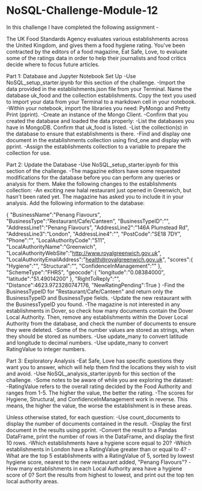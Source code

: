 # NoSQL-Challenge-Module-12

In this challenge I have completed the following assignment - 

The UK Food Standards Agency evaluates various establishments across the United Kingdom, and gives them a food hygiene rating. You've been contracted by the editors of a food magazine, Eat Safe, Love, to evaluate some of the ratings data in order to help their journalists and food critics decide where to focus future articles.

Part 1: Database and Jupyter Notebook Set Up
-Use NoSQL_setup_starter.ipynb for this section of the challenge.
-Import the data provided in the establishments.json file from your Terminal. Name the database uk_food and the collection establishments. Copy the text you used to import your data from your Terminal to a markdown cell in your notebook.
-Within your notebook, import the libraries you need: PyMongo and Pretty Print (pprint).
-Create an instance of the Mongo Client.
-Confirm that you created the database and loaded the data properly:
-List the databases you have in MongoDB. Confirm that uk_food is listed.
-List the collection(s) in the database to ensure that establishments is there.
-Find and display one document in the establishments collection using find_one and display with pprint.
-Assign the establishments collection to a variable to prepare the collection for use.

Part 2: Update the Database
-Use NoSQL_setup_starter.ipynb for this section of the challenge.
-The magazine editors have some requested modifications for the database before you can perform any queries or analysis for them. Make the following changes to the establishments collection:
-An exciting new halal restaurant just opened in Greenwich, but hasn't been rated yet. The magazine has asked you to include it in your analysis. Add the following information to the database:

{
    "BusinessName":"Penang Flavours",
    "BusinessType":"Restaurant/Cafe/Canteen",
    "BusinessTypeID":"",
    "AddressLine1":"Penang Flavours",
    "AddressLine2":"146A Plumstead Rd",
    "AddressLine3":"London",
    "AddressLine4":"",
    "PostCode":"SE18 7DY",
    "Phone":"",
    "LocalAuthorityCode":"511",
    "LocalAuthorityName":"Greenwich",
    "LocalAuthorityWebSite":"http://www.royalgreenwich.gov.uk",
    "LocalAuthorityEmailAddress":"health@royalgreenwich.gov.uk",
    "scores":{
        "Hygiene":"",
        "Structural":"",
        "ConfidenceInManagement":""
    },
    "SchemeType":"FHRS",
    "geocode":{
        "longitude":"0.08384000",
        "latitude":"51.49014200"
    },
    "RightToReply":"",
    "Distance":4623.9723280747176,
    "NewRatingPending":True
}
-Find the BusinessTypeID for "Restaurant/Cafe/Canteen" and return only the BusinessTypeID and BusinessType fields.
-Update the new restaurant with the BusinessTypeID you found.
-The magazine is not interested in any establishments in Dover, so check how many documents contain the Dover Local Authority. Then, remove any establishments within the Dover Local Authority from the database, and check the number of documents to ensure they were deleted.
-Some of the number values are stored as strings, when they should be stored as numbers.
-Use update_many to convert latitude and longitude to decimal numbers.
-Use update_many to convert RatingValue to integer numbers.

Part 3: Exploratory Analysis
-Eat Safe, Love has specific questions they want you to answer, which will help them find the locations they wish to visit and avoid.
-Use NoSQL_analysis_starter.ipynb for this section of the challenge.
-Some notes to be aware of while you are exploring the dataset:
-RatingValue refers to the overall rating decided by the Food Authority and ranges from 1-5. The higher the value, the better the rating.
-The scores for Hygiene, Structural, and ConfidenceInManagement work in reverse. This means, the higher the value, the worse the establishment is in these areas.

Unless otherwise stated, for each question:
-Use count_documents to display the number of documents contained in the result.
-Display the first document in the results using pprint.
-Convert the result to a Pandas DataFrame, print the number of rows in the DataFrame, and display the first 10 rows.
-Which establishments have a hygiene score equal to 20?
-Which establishments in London have a RatingValue greater than or equal to 4?
-What are the top 5 establishments with a RatingValue of 5, sorted by lowest hygiene score, nearest to the new restaurant added, "Penang Flavours"?
-How many establishments in each Local Authority area have a hygiene score of 0? Sort the results from highest to lowest, and print out the top ten local authority areas.
